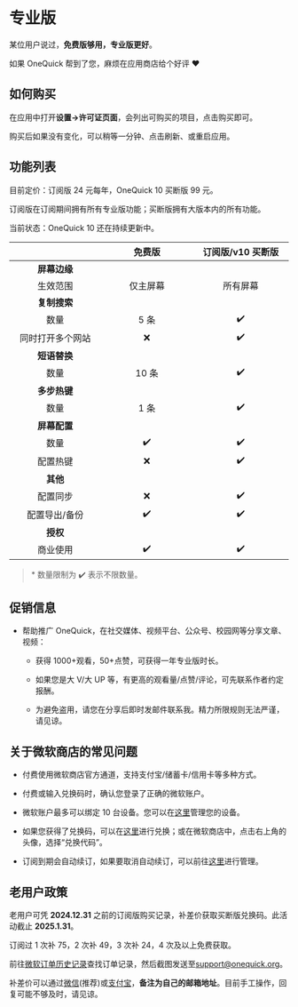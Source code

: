 # 专业版

某位用户说过，**免费版够用，专业版更好**。

如果 OneQuick 帮到了您，麻烦在应用商店给个好评 ❤️

## 如何购买

在应用中打开**设置->许可证页面**，会列出可购买的项目，点击购买即可。

购买后如果没有变化，可以稍等一分钟、点击刷新、或重启应用。

## 功能列表

目前定价：订阅版 24 元每年，OneQuick 10 买断版 99 元。

订阅版在订阅期间拥有所有专业版功能；买断版拥有大版本内的所有功能。

当前状态：OneQuick 10 还在持续更新中。

|                  |  免费版  | 订阅版/v10 买断版 |
| :--------------: | :------: | :---------------: |
|   **屏幕边缘**   |          |                   |
|     生效范围     | 仅主屏幕 |     所有屏幕      |
|   **复制搜索**   |          |                   |
|       数量       |   5 条   |        ✔️         |
| 同时打开多个网站 |    ❌    |        ✔️         |
|   **短语替换**   |          |                   |
|       数量       |  10 条   |        ✔️         |
|   **多步热键**   |          |                   |
|       数量       |   1 条   |        ✔️         |
|   **屏幕配置**   |          |                   |
|       数量       |    ✔️    |        ✔️         |
|     配置热键     |    ❌    |        ✔️         |
|     **其他**     |          |                   |
|     配置同步     |    ❌    |        ✔️         |
|  配置导出/备份   |    ✔️    |        ✔️         |
|     **授权**     |          |                   |
|     商业使用     |    ✔️    |        ✔️         |

> \* 数量限制为 ✔️ 表示不限数量。

## 促销信息

- 帮助推广 OneQuick，在社交媒体、视频平台、公众号、校园网等分享文章、视频：

  - 获得 1000+观看，50+点赞，可获得一年专业版时长。

  - 如果您是大 V/大 UP 等，有更高的观看量/点赞/评论，可先联系作者约定报酬。

  - 为避免盗用，请您在分享后即时发邮件联系我。精力所限规则无法严谨，请见谅。

## 关于微软商店的常见问题

- 付费使用微软商店官方通道，支持支付宝/储蓄卡/信用卡等多种方式。

- 付费或输入兑换码时，确认您登录了正确的微软账户。

- 微软账户最多可以绑定 10 台设备。您可以在[这里](https://account.microsoft.com/devices/content)管理您的设备。

- 如果您获得了兑换码，可以在[这里](https://account.microsoft.com/billing/redeem)进行兑换；或在微软商店中，点击右上角的头像，选择“兑换代码”。

- 订阅到期会自动续订，如果要取消自动续订，可以前往[这里](https://account.microsoft.com/services/)进行管理。

## 老用户政策

老用户可凭 **2024.12.31** 之前的订阅版购买记录，补差价获取买断版兑换码。此活动截止 **2025.1.31**。

订阅过 1 次补 75，2 次补 49，3 次补 24，4 次及以上免费获取。

前往[微软订单历史记录](https://account.microsoft.com/billing/orders)查找订单记录，然后截图发送至<support@onequick.org>。

补差价可以通过[微信](/pay/weixin.png)(推荐)或[支付宝](/pay/alipay.jpg)，**备注为自己的邮箱地址**。目前手工操作，回复可能不够及时，请见谅。

<style>
td {
    width: 12rem;
}
</style>

